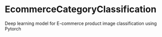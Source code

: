 # EcommerceCategoryClassification
Deep learning model for E-commerce product image classification using Pytorch 
